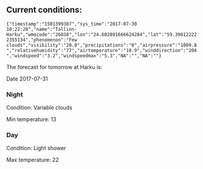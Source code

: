 ## Current conditions: 
 ``` {"timestamp":"1501399307","sys_time":"2017-07-30 10:22:28","name":"Tallinn-Harku","wmocode":"26038","lon":"24.602891666624284","lat":"59.398122222355134","phenomenon":"Few clouds","visibility":"20.0","precipitations":"0","airpressure":"1009.8","relativehumidity":"77","airtemperature":"18.9","winddirection":"204","windspeed":"3.2","windspeedmax":"5.3","NA":"","NA":""} ```

 The forecast for tomorrow at Harku is: 

Date 2017-07-31 

### Night 

Condition: Variable clouds 

Min temperature: 13 

### Day 

Condition: Light shower 

Max temperature: 22 

